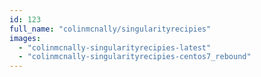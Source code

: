 ```yaml
---
id: 123
full_name: "colinmcnally/singularityrecipies"
images: 
  - "colinmcnally-singularityrecipies-latest"
  - "colinmcnally-singularityrecipies-centos7_rebound"
---
```

